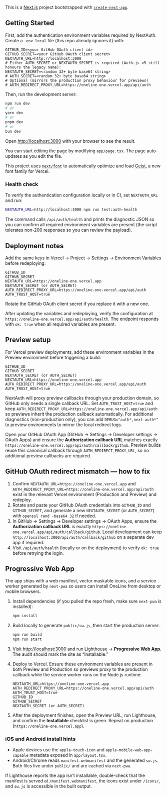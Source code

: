This is a [Next.js](https://nextjs.org) project bootstrapped with [`create-next-app`](https://nextjs.org/docs/app/api-reference/cli/create-next-app).

## Getting Started

First, add the authentication environment variables required by NextAuth. Create a `.env.local` file (this repo already ignores it) with:

```
GITHUB_ID=<your GitHub OAuth client id>
GITHUB_SECRET=<your GitHub OAuth client secret>
NEXTAUTH_URL=http://localhost:3000
# Either AUTH_SECRET or NEXTAUTH_SECRET is required (Auth.js v5 still honours the legacy name):
NEXTAUTH_SECRET=<random 32+ byte base64 string>
# AUTH_SECRET=<random 32+ byte base64 string>
# Optional (mirrors the production proxy behaviour for previews)
# AUTH_REDIRECT_PROXY_URL=https://oneline-one.vercel.app/api/auth
```

Then, run the development server:

```bash
npm run dev
# or
yarn dev
# or
pnpm dev
# or
bun dev
```

Open [http://localhost:3000](http://localhost:3000) with your browser to see the result.

You can start editing the page by modifying `app/page.tsx`. The page auto-updates as you edit the file.

This project uses [`next/font`](https://nextjs.org/docs/app/building-your-application/optimizing/fonts) to automatically optimize and load [Geist](https://vercel.com/font), a new font family for Vercel.

### Health check

To verify the authentication configuration locally or in CI, set `NEXTAUTH_URL` and run:

```bash
NEXTAUTH_URL=http://localhost:3000 npm run test:auth-health
```

The command calls `/api/auth/health` and prints the diagnostic JSON so you can confirm all required environment variables are present (the script tolerates non-200 responses so you can review the payload).

## Deployment notes

Add the same keys in Vercel → Project → Settings → Environment Variables before redeploying:

```
GITHUB_ID
GITHUB_SECRET
NEXTAUTH_URL=https://oneline-one.vercel.app
NEXTAUTH_SECRET (or AUTH_SECRET)
AUTH_REDIRECT_PROXY_URL=https://oneline-one.vercel.app/api/auth
AUTH_TRUST_HOST=true
```

Rotate the GitHub OAuth client secret if you replace it with a new one.

After updating the variables and redeploying, verify the configuration at `https://oneline-one.vercel.app/api/auth/health`. The endpoint responds with `ok: true` when all required variables are present.

## Preview setup

For Vercel preview deployments, add these environment variables in the Preview environment before triggering a build:

```
GITHUB_ID
GITHUB_SECRET
NEXTAUTH_SECRET (or AUTH_SECRET)
NEXTAUTH_URL=https://oneline-one.vercel.app
AUTH_REDIRECT_PROXY_URL=https://oneline-one.vercel.app/api/auth
AUTH_TRUST_HOST=true
```

NextAuth will proxy preview callbacks through your production domain, so GitHub only needs a single callback URL. Set `AUTH_TRUST_HOST=true` and keep `AUTH_REDIRECT_PROXY_URL=https://oneline-one.vercel.app/api/auth` so previews inherit the production callback automatically. For additional diagnostics (non-production only), you can add `DEBUG="auth*,next-auth*"` to preview environments to mirror the local redirect logs.

Open your GitHub OAuth App (GitHub → Settings → Developer settings → OAuth Apps) and ensure the **Authorization callback URL** matches exactly `https://oneline-one.vercel.app/api/auth/callback/github`. Preview builds reuse this canonical callback through `AUTH_REDIRECT_PROXY_URL`, so no additional preview callbacks are required.

## GitHub OAuth redirect mismatch — how to fix

1. Confirm `NEXTAUTH_URL=https://oneline-one.vercel.app` and `AUTH_REDIRECT_PROXY_URL=https://oneline-one.vercel.app/api/auth` exist in the relevant Vercel environment (Production and Preview) and redeploy.
2. Rotate and paste your GitHub OAuth credentials into `GITHUB_ID` and `GITHUB_SECRET`, and generate a new `NEXTAUTH_SECRET` (or `AUTH_SECRET`) with `openssl rand -base64 32` if needed.
3. In GitHub → Settings → Developer settings → OAuth Apps, ensure the **Authorization callback URL** is exactly `https://oneline-one.vercel.app/api/auth/callback/github`. Local development can keep `http://localhost:3000/api/auth/callback/github` on a separate dev app if required.
4. Visit `/api/auth/health` (locally or on the deployment) to verify `ok: true` before retrying the login.

## Progressive Web App

The app ships with a web manifest, vector maskable icons, and a service worker generated by `next-pwa` so users can install OneLine from desktop or mobile browsers.

1. Install dependencies (if you pulled the repo fresh, make sure `next-pwa` is installed):

   ```bash
   npm install
   ```

2. Build locally to generate `public/sw.js`, then start the production server:

   ```bash
   npm run build
   npm run start
   ```

3. Visit [http://localhost:3000](http://localhost:3000) and run Lighthouse → **Progressive Web App**. The audit should mark the site as “Installable.”

4. Deploy to Vercel. Ensure these environment variables are present in both Preview and Production so previews proxy to the production callback while the service worker runs on the Node.js runtime:

   ```
   NEXTAUTH_URL=https://oneline-one.vercel.app
   AUTH_REDIRECT_PROXY_URL=https://oneline-one.vercel.app/api/auth
   AUTH_TRUST_HOST=true
   GITHUB_ID
   GITHUB_SECRET
   NEXTAUTH_SECRET (or AUTH_SECRET)
   ```

5. After the deployment finishes, open the Preview URL, run Lighthouse, and confirm the **Installable** checklist is green. Repeat on production (`https://oneline-one.vercel.app`).

### iOS and Android install hints

* Apple devices use the `apple-touch-icon` and `apple-mobile-web-app-capable` metadata exposed in `app/layout.tsx`.
* Android/Chrome reads `manifest.webmanifest` and the generated `sw.js`. Both files live under `public/` and are cached via `next-pwa`.

If Lighthouse reports the app isn’t installable, double-check that the manifest is served at `/manifest.webmanifest`, the icons exist under `/icons/`, and `sw.js` is accessible in the built output.
